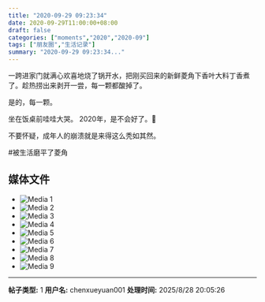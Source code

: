 ```yaml
---
title: "2020-09-29 09:23:34"
date: 2020-09-29T11:00:00+08:00
draft: false
categories: ["moments","2020","2020-09"]
tags: ["朋友圈","生活记录"]
summary: "2020-09-29 09:23:34..."
---
```


一跨进家门就满心欢喜地烧了锅开水，把刚买回来的新鲜菱角下香叶大料丁香煮了。趁热捞出来剥开一尝，每一颗都酸掉了。

是的，每一颗。

坐在饭桌前哇哇大哭。
2020年，是不会好了。🥲

不要怀疑，成年人的崩溃就是来得这么秃如其然。

#被生活磨平了菱角

## 媒体文件

- ![Media 1](/Moments/photos/2020-09-29/202009290923340.jpg)
- ![Media 2](/Moments/photos/2020-09-29/202009290923341.jpg)
- ![Media 3](/Moments/photos/2020-09-29/202009290923342.jpg)
- ![Media 4](/Moments/photos/2020-09-29/202009290923343.jpg)
- ![Media 5](/Moments/photos/2020-09-29/202009290923344.jpg)
- ![Media 6](/Moments/photos/2020-09-29/202009290923345.jpg)
- ![Media 7](/Moments/photos/2020-09-29/202009290923346.jpg)
- ![Media 8](/Moments/photos/2020-09-29/202009290923347.jpg)
- ![Media 9](/Moments/photos/2020-09-29/202009290923348.jpg)

---

**帖子类型:** 1
**用户名:** chenxueyuan001
**处理时间:** 2025/8/28 20:05:26